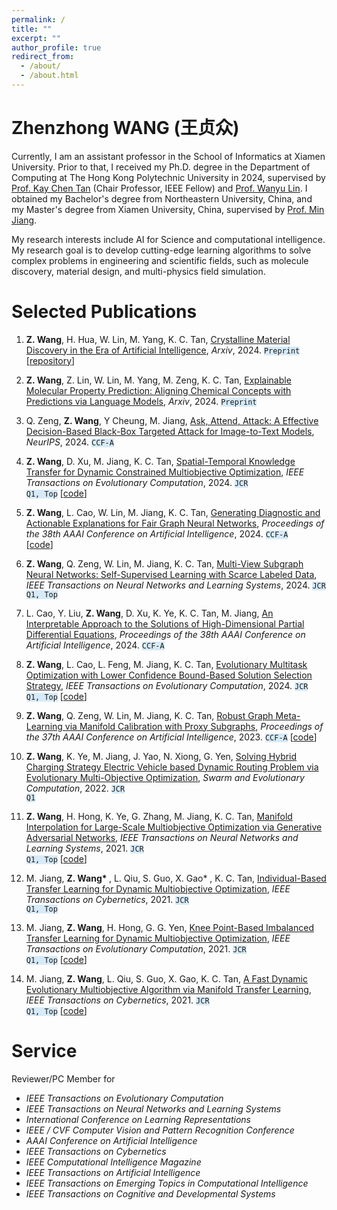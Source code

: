 ```yaml
---
permalink: /
title: ""
excerpt: ""
author_profile: true
redirect_from: 
  - /about/
  - /about.html
---
```



<span class='anchor' id='about-me'></span>

# Zhenzhong WANG (王贞众)

Currently, I am an assistant professor in the School of Informatics at Xiamen University. Prior to that, I received my Ph.D. degree in the Department of Computing at The Hong Kong Polytechnic University in 2024, supervised by <a href='https://scholar.google.com/citations?user=LFngSp0AAAAJ&hl=zh-CN'>Prof. Kay Chen Tan</a> (Chair Professor, IEEE Fellow) and <a href='https://wanyu-lin.github.io/'>Prof. Wanyu Lin</a>. I obtained my Bachelor's degree from Northeastern University, China, and my Master's degree from Xiamen University, China, supervised by <a href='https://informatics.xmu.edu.cn/info/1385/25029.htm'>Prof. Min Jiang</a>. 


My research interests include AI for Science and computational intelligence. My research goal is to develop cutting-edge learning algorithms to solve complex problems in engineering and scientific fields, such as molecule discovery, material design, and multi-physics field simulation.

<!-- My research interest includes neural machine translation and computer vision. I have published more than 100 papers at the top international AI conferences with total <a href='https://scholar.google.com/citations?user=DhtAFkwAAAAJ'>google scholar citations <strong><span id='total_cit'>260000+</span></strong></a> (You can also use google scholar badge <a href='https://scholar.google.com/citations?user=DhtAFkwAAAAJ'><img src="https://img.shields.io/endpoint?url={{ url | url_encode }}&logo=Google%20Scholar&labelColor=f6f6f6&color=9cf&style=flat&label=citations"></a>). -->


<!-- # 🔥 News
- *2022.02*: &nbsp;🎉🎉 Lorem ipsum dolor sit amet, consectetur adipiscing elit. Vivamus ornare aliquet ipsum, ac tempus justo dapibus sit amet. 
- *2022.02*: &nbsp;🎉🎉 Lorem ipsum dolor sit amet, consectetur adipiscing elit. Vivamus ornare aliquet ipsum, ac tempus justo dapibus sit amet.  -->

# Selected Publications 

<!-- <div class='paper-box'><div class='paper-box-image'><div><div class="badge">ICRA 2021</div><img src='images/500x300.png' alt="sym" width="100%"></div></div>
<div class='paper-box-text' markdown="1"> -->



1.  <strong>Z. Wang</strong>, H. Hua, W. Lin, M. Yang, K. C. Tan, <a href="https://arxiv.org/abs/2408.08044"> Crystalline Material Discovery in the Era of Artificial Intelligence</a>, *Arxiv*, 2024. <code class="language-plaintext highlighter-rouge" style="background-color:rgba(214, 234, 248,0.98)">Preprint</code> [<a href="https://github.com/WanyuGroup/AI-for-crystal-materials/">repository</a>]

1.  <strong>Z. Wang</strong>, Z. Lin, W. Lin, M. Yang, M. Zeng, K. C. Tan, <a href="https://arxiv.org/abs/2405.16041"> Explainable Molecular Property Prediction: Aligning Chemical Concepts with Predictions via Language Models</a>, *Arxiv*, 2024. <code class="language-plaintext highlighter-rouge" style="background-color:rgba(214, 234, 248,0.98)">Preprint</code>

1.  Q. Zeng, <strong>Z. Wang</strong>, Y Cheung, M. Jiang, <a href="https://arxiv.org/abs/2408.08989"> Ask, Attend, Attack: A Effective Decision-Based Black-Box Targeted Attack for Image-to-Text Models</a>, *NeurIPS*, 2024. <code class="language-plaintext highlighter-rouge" style="background-color:rgba(214, 234, 248,0.98)">CCF-A</code>

1.  <strong>Z. Wang</strong>, D. Xu, M. Jiang, K. C. Tan, <a href="https://ieeexplore.ieee.org/document/10644089"> Spatial-Temporal Knowledge Transfer for Dynamic Constrained Multiobjective Optimization</a>, *IEEE Transactions on Evolutionary Computation*, 2024. <code class="language-plaintext highlighter-rouge" style="background-color:rgba(214, 234, 248,0.98)">JCR Q1, Top</code> [<a href="https://github.com/zhenzhongxmu/zhenzhongxmu.github.io/blob/main/assets/DCMFEA.zip">code</a>]

1.  <strong>Z. Wang</strong>, L. Cao, W. Lin, M. Jiang, K. C. Tan, <a href="https://ojs.aaai.org/index.php/AAAI/article/view/30168"> Generating Diagnostic and Actionable Explanations for Fair Graph Neural Networks</a>, *Proceedings of the 38th AAAI Conference on Artificial Intelligence*, 2024. <code class="language-plaintext highlighter-rouge" style="background-color:rgba(214, 234, 248,0.98)">CCF-A </code> [<a href="https://github.com/zhenzhongxmu/zhenzhongxmu.github.io/blob/main/assets/Geb.zip">code</a>]

1. <strong>Z. Wang</strong>, Q. Zeng, W. Lin, M. Jiang, K. C. Tan, <a href="https://arxiv.org"> Multi-View Subgraph Neural Networks: Self-Supervised Learning with Scarce Labeled Data</a>, *IEEE Transactions on Neural Networks and Learning Systems*, 2024. <code class="language-plaintext highlighter-rouge" style="background-color:rgba(214, 234, 248,0.98)">JCR Q1, Top</code>

1.  L. Cao, Y. Liu, <strong>Z. Wang</strong>, D. Xu, K. Ye, K. C. Tan, M. Jiang, <a href="https://ojs.aaai.org/index.php/AAAI/article/view/30050"> An Interpretable Approach to the Solutions of High-Dimensional Partial Differential Equations</a>, *Proceedings of the 38th AAAI Conference on Artificial Intelligence*, 2024. <code class="language-plaintext highlighter-rouge" style="background-color:rgba(214, 234, 248,0.98)">CCF-A</code>

1. <strong>Z. Wang</strong>, L. Cao, L. Feng, M. Jiang, K. C. Tan, <a href="https://ieeexplore.ieee.org/abstract/document/10379504"> Evolutionary Multitask Optimization with Lower Confidence Bound-Based Solution Selection Strategy</a>, *IEEE Transactions on Evolutionary Computation*, 2024. <code class="language-plaintext highlighter-rouge" style="background-color:rgba(214, 234, 248,0.98)">JCR Q1, Top</code> [<a href="https://github.com/zhenzhongxmu/zhenzhongxmu.github.io/blob/main/assets/LCB-EMT.zip">code</a>]


1.  <strong>Z. Wang</strong>, Q. Zeng, W. Lin, M. Jiang, K. C. Tan, <a href="https://ojs.aaai.org/index.php/AAAI/article/view/26776"> Robust Graph Meta-Learning via Manifold Calibration with Proxy Subgraphs</a>, *Proceedings of the 37th AAAI Conference on Artificial Intelligence*, 2023. <code class="language-plaintext highlighter-rouge" style="background-color:rgba(214, 234, 248,0.98)">CCF-A</code> [<a href="https://github.com/WanyuGroup/AAAI2023_ProMC">code</a>]


1.  <strong>Z. Wang</strong>, K. Ye, M. Jiang, J. Yao, N. Xiong, G. Yen, <a href="https://www.sciencedirect.com/science/article/pii/S2210650221001371">Solving Hybrid Charging Strategy Electric Vehicle based Dynamic Routing Problem via Evolutionary Multi-Objective Optimization</a>, *Swarm and Evolutionary Computation*, 2022. <code class="language-plaintext highlighter-rouge" style="background-color:rgba(214, 234, 248,0.98)">JCR Q1</code>

1.  <strong>Z. Wang</strong>, H. Hong, K. Ye, G. Zhang, M. Jiang, K. C. Tan, <a href="https://ieeexplore.ieee.org/abstract/document/9552479"> Manifold Interpolation for Large-Scale Multiobjective Optimization via Generative Adversarial Networks</a>, *IEEE Transactions on Neural Networks and Learning Systems*, 2021. <code class="language-plaintext highlighter-rouge" style="background-color:rgba(214, 234, 248,0.98)">JCR Q1, Top</code> [<a href="https://github.com/zhenzhongxmu/zhenzhongxmu.github.io/blob/main/assets/GAN-LS.zip">code</a>]

1.  M. Jiang, <strong>Z. Wang* </strong>, L. Qiu, S. Guo, X. Gao* , K. C. Tan, <a href="https://ieeexplore.ieee.org/abstract/document/9199822"> Individual-Based Transfer Learning for Dynamic Multiobjective Optimization</a>, *IEEE Transactions on Cybernetics*, 2021. <code class="language-plaintext highlighter-rouge" style="background-color:rgba(214, 234, 248,0.98)">JCR Q1, Top</code>

1.  M. Jiang, <strong>Z. Wang</strong>, H. Hong, G. G. Yen, <a href="https://ieeexplore.ieee.org/abstract/document/9122031"> Knee Point-Based Imbalanced Transfer Learning for Dynamic Multiobjective Optimization</a>, *IEEE Transactions on Evolutionary Computation*, 2021. <code class="language-plaintext highlighter-rouge" style="background-color:rgba(214, 234, 248,0.98)">JCR Q1, Top</code> [<a href="https://github.com/zhenzhongxmu/zhenzhongxmu.github.io/blob/main/assets/KTDMOEA.zip">code</a>]

1.  M. Jiang, <strong>Z. Wang</strong>, L. Qiu, S. Guo, X. Gao, K. C. Tan, <a href="https://ieeexplore.ieee.org/abstract/document/9097186"> A Fast Dynamic Evolutionary Multiobjective Algorithm via Manifold Transfer Learning</a>, *IEEE Transactions on Cybernetics*, 2021. <code class="language-plaintext highlighter-rouge" style="background-color:rgba(214, 234, 248,0.98)">JCR Q1, Top</code> [<a href="https://github.com/zhenzhongxmu/zhenzhongxmu.github.io/blob/main/assets/ManifoldDMOEA.zip">code</a>]




<!-- [**Project**](https://scholar.google.com/citations?view_op=view_citation&hl=zh-CN&user=DhtAFkwAAAAJ&citation_for_view=DhtAFkwAAAAJ:ALROH1vI_8AC) <strong><span class='show_paper_citations' data='DhtAFkwAAAAJ:ALROH1vI_8AC'></span></strong>
- Lorem ipsum dolor sit amet, consectetur adipiscing elit. Vivamus ornare aliquet ipsum, ac tempus justo dapibus sit amet. 
</div>
</div> -->

<!-- - [Lorem ipsum dolor sit amet, consectetur adipiscing elit. Vivamus ornare aliquet ipsum, ac tempus justo dapibus sit amet](https://github.com), A, B, C, **CVPR 2020** -->

# Service

Reviewer/PC Member for
- *IEEE Transactions on Evolutionary Computation*
- *IEEE Transactions on Neural Networks and Learning Systems*
- *International Conference on Learning Representations*
- *IEEE / CVF Computer Vision and Pattern Recognition Conference*
- *AAAI Conference on Artificial Intelligence*
- *IEEE Transactions on Cybernetics*
- *IEEE Computational Intelligence Magazine*
- *IEEE Transactions on Artificial Intelligence*
- *IEEE Transactions on Emerging Topics in Computational Intelligence*
- *IEEE Transactions on Cognitive and Developmental Systems*




